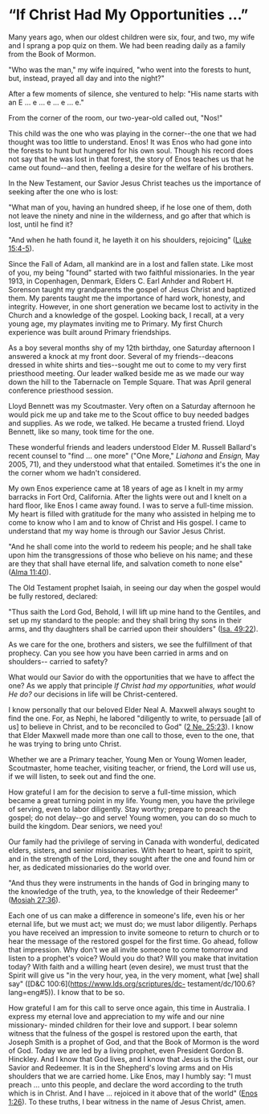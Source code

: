 # “If Christ Had My Opportunities …”

Many years ago, when our oldest children were six, four, and two, my wife and
I sprang a pop quiz on them. We had been reading daily as a family from the
Book of Mormon.

"Who was the man," my wife inquired, "who went into the forests to hunt, but,
instead, prayed all day and into the night?"

After a few moments of silence, she ventured to help: "His name starts with an
E ... e ... e ... e ... e."

From the corner of the room, our two-year-old called out, "Nos!"

This child was the one who was playing in the corner--the one that we had
thought was too little to understand. Enos! It was Enos who had gone into the
forests to hunt but hungered for his own soul. Though his record does not say
that he was lost in that forest, the story of Enos teaches us that he came out
found--and then, feeling a desire for the welfare of his brothers.

In the New Testament, our Savior Jesus Christ teaches us the importance of
seeking after the one who is lost:

"What man of you, having an hundred sheep, if he lose one of them, doth not
leave the ninety and nine in the wilderness, and go after that which is lost,
until he find it?

"And when he hath found it, he layeth it on his shoulders, rejoicing" ([Luke
15:4-5](https://www.lds.org/scriptures/nt/luke/15.4-5?lang=eng#3)).

Since the Fall of Adam, all mankind are in a lost and fallen state. Like most
of you, my being "found" started with two faithful missionaries. In the year
1913, in Copenhagen, Denmark, Elders C. Earl Anhder and Robert H. Sorenson
taught my grandparents the gospel of Jesus Christ and baptized them. My
parents taught me the importance of hard work, honesty, and integrity.
However, in one short generation we became lost to activity in the Church and
a knowledge of the gospel. Looking back, I recall, at a very young age, my
playmates inviting me to Primary. My first Church experience was built around
Primary friendships.

As a boy several months shy of my 12th birthday, one Saturday afternoon I
answered a knock at my front door. Several of my friends--deacons dressed in
white shirts and ties--sought me out to come to my very first priesthood
meeting. Our leader walked beside me as we made our way down the hill to the
Tabernacle on Temple Square. That was April general conference priesthood
session.

Lloyd Bennett was my Scoutmaster. Very often on a Saturday afternoon he would
pick me up and take me to the Scout office to buy needed badges and supplies.
As we rode, we talked. He became a trusted friend. Lloyd Bennett, like so
many, took time for the one.

These wonderful friends and leaders understood Elder M. Russell Ballard's
recent counsel to "find ... one more" ("One More," _Liahona_ and _Ensign,_ May
2005, 71), and they understood what that entailed. Sometimes it's the one in
the corner whom we hadn't considered.

My own Enos experience came at 18 years of age as I knelt in my army barracks
in Fort Ord, California. After the lights were out and I knelt on a hard
floor, like Enos I came away found. I was to serve a full-time mission. My
heart is filled with gratitude for the many who assisted in helping me to come
to know who I am and to know of Christ and His gospel. I came to understand
that my way home is through our Savior Jesus Christ.

"And he shall come into the world to redeem his people; and he shall take upon
him the transgressions of those who believe on his name; and these are they
that shall have eternal life, and salvation cometh to none else" ([Alma
11:40](https://www.lds.org/scriptures/bofm/alma/11.40?lang=eng#39)).

The Old Testament prophet Isaiah, in seeing our day when the gospel would be
fully restored, declared:

"Thus saith the Lord God, Behold, I will lift up mine hand to the Gentiles,
and set up my standard to the people: and they shall bring thy sons in their
arms, and thy daughters shall be carried upon their shoulders" ([Isa.
49:22](https://www.lds.org/scriptures/ot/isa/49.22?lang=eng#21)).

As we care for the one, brothers and sisters, we see the fulfillment of that
prophecy. Can you see how you have been carried in arms and on shoulders--
carried to safety?

What would our Savior do with the opportunities that we have to affect the
one? As we apply that principle _If Christ had my opportunities, what would He
do?_ our decisions in life will be Christ-centered.

I know personally that our beloved Elder Neal A. Maxwell always sought to find
the one. For, as Nephi, he labored "diligently to write, to persuade [all of
us] to believe in Christ, and to be reconciled to God" ([2 Ne.
25:23](https://www.lds.org/scriptures/bofm/2-ne/25.23?lang=eng#22)). I know
that Elder Maxwell made more than one call to those, even to the one, that he
was trying to bring unto Christ.

Whether we are a Primary teacher, Young Men or Young Women leader,
Scoutmaster, home teacher, visiting teacher, or friend, the Lord will use us,
if we will listen, to seek out and find the one.

How grateful I am for the decision to serve a full-time mission, which became
a great turning point in my life. Young men, you have the privilege of
serving, even to labor diligently. Stay worthy; prepare to preach the gospel;
do not delay--go and serve! Young women, you can do so much to build the
kingdom. Dear seniors, we need you!

Our family had the privilege of serving in Canada with wonderful, dedicated
elders, sisters, and senior missionaries. With heart to heart, spirit to
spirit, and in the strength of the Lord, they sought after the one and found
him or her, as dedicated missionaries do the world over.

"And thus they were instruments in the hands of God in bringing many to the
knowledge of the truth, yea, to the knowledge of their Redeemer" ([Mosiah
27:36](https://www.lds.org/scriptures/bofm/mosiah/27.36?lang=eng#35)).

Each one of us can make a difference in someone's life, even his or her
eternal life, but we must act; we must do; we must labor diligently. Perhaps
you have received an impression to invite someone to return to church or to
hear the message of the restored gospel for the first time. Go ahead, follow
that impression. Why don't we all invite someone to come tomorrow and listen
to a prophet's voice? Would you do that? Will you make that invitation today?
With faith and a willing heart (even desire), we must trust that the Spirit
will give us "in the very hour, yea, in the very moment, what [we] shall say"
([D&amp;C 100:6](https://www.lds.org/scriptures/dc-
testament/dc/100.6?lang=eng#5)). I know that to be so.

How grateful I am for this call to serve once again, this time in Australia. I
express my eternal love and appreciation to my wife and our nine missionary-
minded children for their love and support. I bear solemn witness that the
fulness of the gospel is restored upon the earth, that Joseph Smith is a
prophet of God, and that the Book of Mormon is the word of God. Today we are
led by a living prophet, even President Gordon B. Hinckley. And I know that
God lives, and I know that Jesus is the Christ, our Savior and Redeemer. It is
in the Shepherd's loving arms and on His shoulders that we are carried home.
Like Enos, may I humbly say: "I must preach ... unto this people, and declare
the word according to the truth which is in Christ. And I have ... rejoiced in
it above that of the world" ([Enos
1:26](https://www.lds.org/scriptures/bofm/enos/1.26?lang=eng#25)). To these
truths, I bear witness in the name of Jesus Christ, amen.

